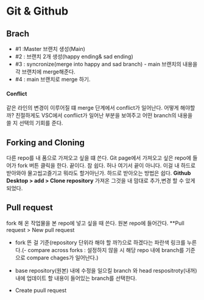 # Git & Github

## Brach

- #1 :Master 브랜치 생성(Main)
- #2 : 브랜치 2개 생성(happy ending& sad ending)
- #3 : syncronize(merge into happy and sad branch) - main 브랜치의 내용을 각 브랜치에 merge해준다.
- #4 : main 브랜치로 merge 하기.


#### Conflict

같은 라인의 변경이 이루어질 떄 merge 단계에서 conflict가 일어난다. 어떻게 해야할까?
친절하게도 VSC에서 conflict가 일어난 부분을 보여주고 어떤 branch의 내용을 쓸 지 선택의 기회를 준다. 

## Forking and Cloning

다른 repo를 내 품으로 가져오고 싶을 떄 쓴다.
Git page에서 가져오고 싶은 repo에 들어가 fork 버튼 클릭을 한다. 끝이다. 참 쉽다.
허나 여기서 끝이 아니다.
이걸 내 하드로 받아와야 물고씹고즐기고 뭐라도 할거아닌가. 하드로 받아오는 방법은 쉽다.
**Github Desktop > add > Clone repository**
가져온 그것을 내 맘대로 추가,변경 할 수 았게 되었다.

## Pull request

fork 해 온 작업물을 본 repo에 넣고 싶을 때 쓴다.
원본 repo에 들어간다.
**Pull request > New pull request
- fork 뜬 걸 기준(repository 단위라 해야 할 까?)으로 하겠다는 파란색 링크를 누른다.(- compare across forks : 설정하지 않을 시 해당 repo 내에 branch를 기준으로 compare chages가 일어난다.) 

- base repository(원본) 내에 수정을 일으킬 branch 와
head respositroty(내꺼) 내에 업데이트 할 내용이 들어있는 branch를 선택한다.

- Create puull request
